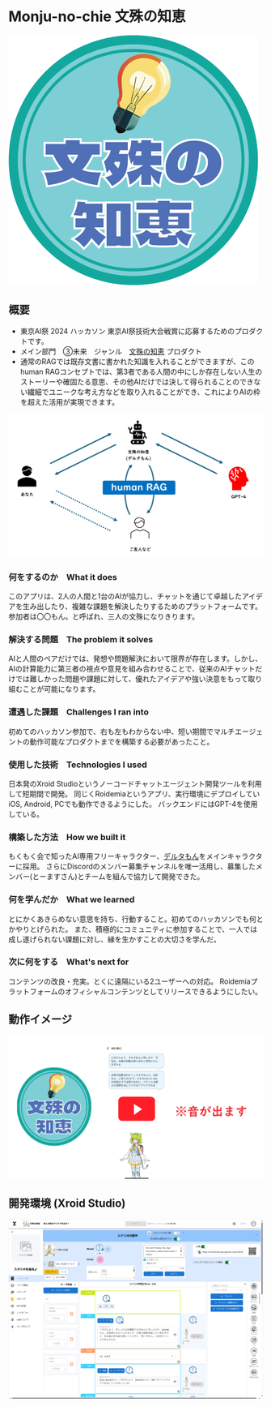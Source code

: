 # Monju-no-chie 文殊の知恵

![logo](monju_no_chie_logo.png)

## 概要
- 東京AI祭 2024 ハッカソン 東京AI祭技術大合戦賞に応募するためのプロダクトです。
- メイン部門　③未来　ジャンル　[文殊の知恵](https://app.akindo.io/communities/X4RKdG2Q4hBDMRZV/products/OVqOJwdXWunN31dA) プロダクト
- 通常のRAGでは既存文書に書かれた知識を入れることができますが、このhuman RAGコンセプトでは、第3者である人間の中にしか存在しない人生のストーリーや確固たる意思、その他AIだけでは決して得られることのできない繊細でユニークな考え方などを取り入れることができ、これによりAIの枠を超えた活用が実現できます。

![human RAG](humanRAG.png)  

### 何をするのか　What it does

このアプリは、2人の人間と1台のAIが協力し、チャットを通じて卓越したアイデアを生み出したり、複雑な課題を解決したりするためのプラットフォームです。参加者は〇〇もん。と呼ばれ、三人の文殊になりきります。

### 解決する問題　The problem it solves

AIと人間のペアだけでは、発想や問題解決において限界が存在します。しかし、AIの計算能力に第三者の視点や意見を組み合わせることで、従来のAIチャットだけでは難しかった問題や課題に対して、優れたアイデアや強い決意をもって取り組むことが可能になります。

### 遭遇した課題　Challenges I ran into

初めてのハッカソン参加で、右も左もわからない中、短い期間でマルチエージェントの動作可能なプロダクトまでを構築する必要があったこと。

### 使用した技術　Technologies I used

日本発のXroid Studioというノーコードチャットエージェント開発ツールを利用して短期間で開発。
同じくRoidemiaというアプリ、実行環境にデプロイしていiOS, Android, PCでも動作できるようにした。
バックエンドにはGPT-4を使用している。

### 構築した方法　How we built it

もくもく会で知ったAI専用フリーキャラクター、[デルタもん](https://blendai.jp/illust_3d)をメインキャラクターに採用。
さらにDiscordのメンバー募集チャンネルを唯一活用し、募集したメンバー(とーますさん)とチームを組んで協力して開発できた。

### 何を学んだか　What we learned

とにかくあきらめない意思を持ち、行動すること。初めてのハッカソンでも何とかやりとげられた。
また、積極的にコミュニティに参加することで、一人では成し遂げられない課題に対し、縁を生かすことの大切さを学んだ。

### 次に何をする　What's next for

コンテンツの改良・充実。とくに遠隔にいる2ユーザーへの対応。
Roidemiaプラットフォームのオフィシャルコンテンツとしてリリースできるようにしたい。  

## 動作イメージ

[![Youtube](thumbnail.png)](https://youtu.be/smaJgYF-vgk)  

## 開発環境 (Xroid Studio)

![Xroid Studio](XroidStudio.png)
